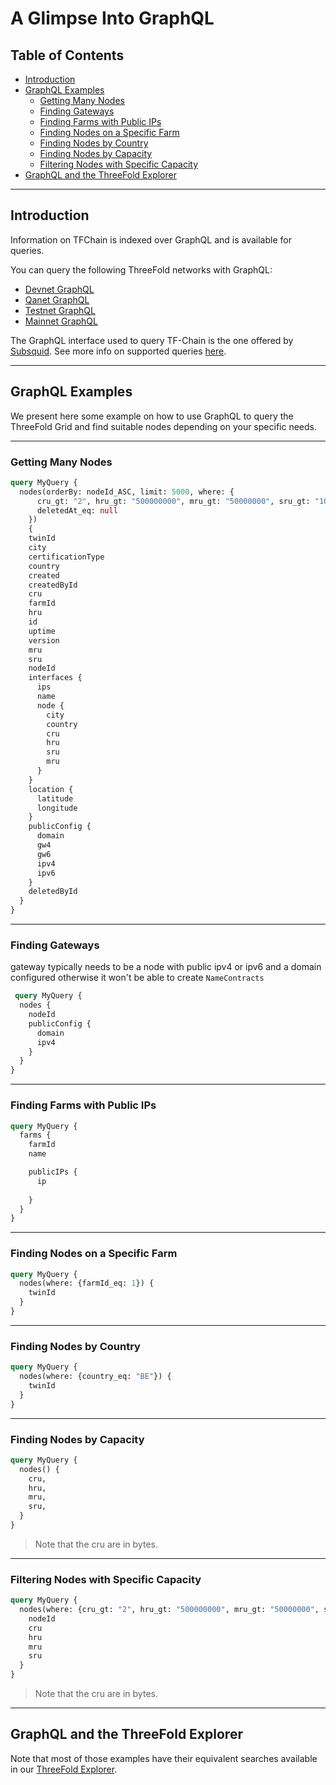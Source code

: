 <h1> A Glimpse Into GraphQL </h1>

<h2> Table of Contents </h2>

- [Introduction](#introduction)
- [GraphQL Examples](#graphql-examples)
  - [Getting Many Nodes](#getting-many-nodes)
  - [Finding Gateways](#finding-gateways)
  - [Finding Farms with Public IPs](#finding-farms-with-public-ips)
  - [Finding Nodes on a Specific Farm](#finding-nodes-on-a-specific-farm)
  - [Finding Nodes by Country](#finding-nodes-by-country)
  - [Finding Nodes by Capacity](#finding-nodes-by-capacity)
  - [Filtering Nodes with Specific Capacity](#filtering-nodes-with-specific-capacity)
- [GraphQL and the ThreeFold Explorer](#graphql-and-the-threefold-explorer)

***

## Introduction

Information on TFChain is indexed over GraphQL and is available for queries.

You can query the following ThreeFold networks with GraphQL:

- [Devnet GraphQL](https://graphql.dev.grid.tf/graphql)
- [Qanet GraphQL](https://graphql.qa.grid.tf/graphql)
- [Testnet GraphQL](https://graphql.test.grid.tf/graphql)
- [Mainnet GraphQL](https://graphql.grid.tf/graphql)

The GraphQL interface used to query TF-Chain is the one offered by [Subsquid](https://docs.subsquid.io/). See more info on supported queries [here](https://docs.subsquid.io/query-squid/).

***

## GraphQL Examples

We present here some example on how to use GraphQL to query the ThreeFold Grid and find suitable nodes depending on your specific needs.
***
### Getting Many Nodes

```graphql
query MyQuery {
  nodes(orderBy: nodeId_ASC, limit: 5000, where: {
      cru_gt: "2", hru_gt: "500000000", mru_gt: "50000000", sru_gt: "1000000000", 
      deletedAt_eq: null
    }) 
    {
    twinId
    city
    certificationType
    country
    created
    createdById
    cru
    farmId
    hru
    id
    uptime
    version
    mru
    sru
    nodeId
    interfaces {
      ips
      name
      node {
        city
        country
        cru
        hru
        sru
        mru
      }
    }
    location {
      latitude
      longitude
    }
    publicConfig {
      domain
      gw4
      gw6
      ipv4
      ipv6
    }
    deletedById
  }
}


```
***
### Finding Gateways

gateway typically needs to be a node with public ipv4 or ipv6 and a domain configured otherwise it won't be able to create `NameContracts`

```graphql
 query MyQuery {
  nodes {
    nodeId
    publicConfig {
      domain
      ipv4
    }
  }
}
```
***
### Finding Farms with Public IPs

```graphql
query MyQuery {
  farms {
    farmId
    name

    publicIPs {
      ip
      
    }
  }
}

```
***
### Finding Nodes on a Specific Farm

```graphql
query MyQuery {
  nodes(where: {farmId_eq: 1}) {
    twinId
  }
}
```
***
### Finding Nodes by Country

```graphql
query MyQuery {
  nodes(where: {country_eq: "BE"}) {
    twinId
  }
}
```
***
### Finding Nodes by Capacity

```graphql
query MyQuery {
  nodes() {
    cru,
    hru,
    mru,
    sru,
  }
}

```

> Note that the cru are in bytes.
***
### Filtering Nodes with Specific Capacity

```graphql
query MyQuery {
  nodes(where: {cru_gt: "2", hru_gt: "500000000", mru_gt: "50000000", sru_gt: "1000000000"}) {
    nodeId
    cru
    hru
    mru
    sru
  }
}

```

> Note that the cru are in bytes.

***

## GraphQL and the ThreeFold Explorer

Note that most of those examples have their equivalent searches available in our [ThreeFold Explorer](https://dashboard.grid.tf/explorer/nodes).
